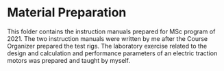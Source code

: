 # Material Preparation

This folder contains the instruction manuals prepared for MSc program of 2021. 
The two instruction manuals were written by me after the Course Organizer prepared the test rigs.
The laboratory exercise related to the design and calculation and performance parameters of an electric traction motors was prepared and taught by myself.
